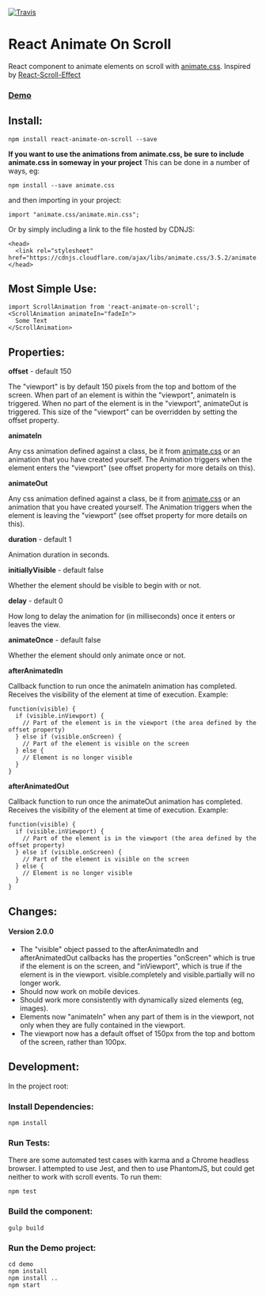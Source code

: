 [![Travis](https://travis-ci.org/dbramwell/react-animate-on-scroll.svg?branch=master)](https://travis-ci.org/dbramwell/react-animate-on-scroll)

# React Animate On Scroll
React component to animate elements on scroll with [animate.css](https://daneden.github.io/animate.css/).
Inspired by [React-Scroll-Effect](https://github.com/anorudes/react-scroll-effects)

### [Demo](https://dbramwell.github.io/react-animate-on-scroll/)

## Install:

```
npm install react-animate-on-scroll --save
```
**If you want to use the animations from animate.css, be sure to include animate.css in someway in your project**
This can be done in a number of ways, eg:
```
npm install --save animate.css
```
and then importing in your project:
```
import "animate.css/animate.min.css";
```
Or by simply including a link to the file hosted by CDNJS:
```
<head>
  <link rel="stylesheet" href="https://cdnjs.cloudflare.com/ajax/libs/animate.css/3.5.2/animate.min.css">
</head>
```

## Most Simple Use:

```
import ScrollAnimation from 'react-animate-on-scroll';
<ScrollAnimation animateIn="fadeIn">
  Some Text
</ScrollAnimation>
```
## Properties:
**offset** - default 150

The "viewport" is by default 150 pixels from the top and bottom of the screen. When part of an element is within the "viewport", animateIn is triggered. When no part of the element is in the "viewport", animateOut is triggered. This size of the "viewport" can be overridden by setting the offset property.

**animateIn**

Any css animation defined against a class, be it from [animate.css](https://daneden.github.io/animate.css/) or an animation that you have created yourself. The Animation triggers when the element enters the "viewport" (see offset property for more details on this).

**animateOut**

Any css animation defined against a class, be it from [animate.css](https://daneden.github.io/animate.css/) or an animation that you have created yourself. The Animation triggers when the element is leaving the "viewport" (see offset property for more details on this).

**duration** - default 1

Animation duration in seconds.

**initiallyVisible** - default false

Whether the element should be visible to begin with or not.

**delay** - default 0

How long to delay the animation for (in milliseconds) once it enters or leaves the view.

**animateOnce** - default false

Whether the element should only animate once or not.

**afterAnimatedIn**

Callback function to run once the animateIn animation has completed. Receives the visibility of the element at time of execution.
Example:
```
function(visible) {
  if (visible.inViewport) {
    // Part of the element is in the viewport (the area defined by the offset property)
  } else if (visible.onScreen) {
    // Part of the element is visible on the screen
  } else {
    // Element is no longer visible
  }
}
```

**afterAnimatedOut**

Callback function to run once the animateOut animation has completed. Receives the visibility of the element at time of execution.
Example:
```
function(visible) {
  if (visible.inViewport) {
    // Part of the element is in the viewport (the area defined by the offset property)
  } else if (visible.onScreen) {
    // Part of the element is visible on the screen
  } else {
    // Element is no longer visible
  }
}
```

## Changes:
#### Version 2.0.0
* The "visible" object passed to the afterAnimatedIn and afterAnimatedOut callbacks has the properties "onScreen" which is true if the element is on the screen, and "inViewport", which is true if the element is in the viewport. visible.completely and visible.partially will no longer work.
* Should now work on mobile devices.
* Should work more consistently with dynamically sized elements (eg, images).
* Elements now "animateIn" when any part of them is in the viewport, not only when they are fully contained in the viewport.
* The viewport now has a default offset of 150px from the top and bottom of the screen, rather than 100px.

## Development:

In the project root:

### Install Dependencies:

```
npm install
```

### Run Tests:

There are some automated test cases with karma and a Chrome headless browser. I attempted to use Jest, and then to use PhantomJS, but could get neither to work with scroll events. To run them:

```
npm test
```

### Build the component:

```
gulp build
```

### Run the Demo project:

```
cd demo
npm install
npm install ..
npm start
```
